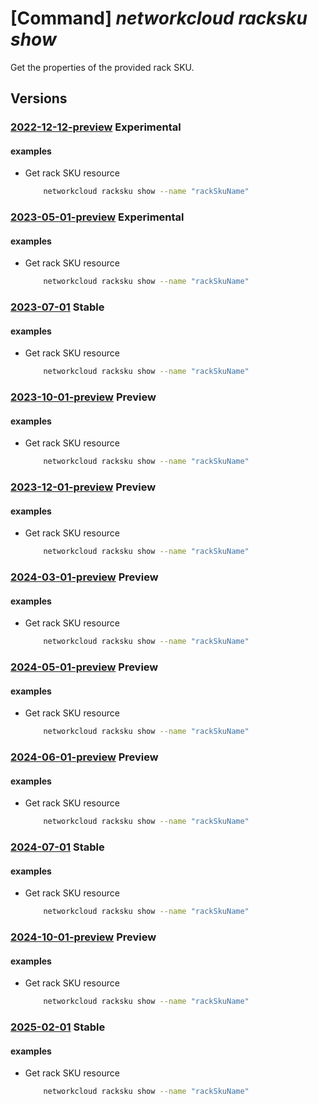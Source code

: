 # [Command] _networkcloud racksku show_

Get the properties of the provided rack SKU.

## Versions

### [2022-12-12-preview](/Resources/mgmt-plane/L3N1YnNjcmlwdGlvbnMve30vcHJvdmlkZXJzL21pY3Jvc29mdC5uZXR3b3JrY2xvdWQvcmFja3NrdXMve30=/2022-12-12-preview.xml) **Experimental**

<!-- mgmt-plane /subscriptions/{}/providers/microsoft.networkcloud/rackskus/{} 2022-12-12-preview -->

#### examples

- Get rack SKU resource
    ```bash
        networkcloud racksku show --name "rackSkuName"
    ```

### [2023-05-01-preview](/Resources/mgmt-plane/L3N1YnNjcmlwdGlvbnMve30vcHJvdmlkZXJzL21pY3Jvc29mdC5uZXR3b3JrY2xvdWQvcmFja3NrdXMve30=/2023-05-01-preview.xml) **Experimental**

<!-- mgmt-plane /subscriptions/{}/providers/microsoft.networkcloud/rackskus/{} 2023-05-01-preview -->

#### examples

- Get rack SKU resource
    ```bash
        networkcloud racksku show --name "rackSkuName"
    ```

### [2023-07-01](/Resources/mgmt-plane/L3N1YnNjcmlwdGlvbnMve30vcHJvdmlkZXJzL21pY3Jvc29mdC5uZXR3b3JrY2xvdWQvcmFja3NrdXMve30=/2023-07-01.xml) **Stable**

<!-- mgmt-plane /subscriptions/{}/providers/microsoft.networkcloud/rackskus/{} 2023-07-01 -->

#### examples

- Get rack SKU resource
    ```bash
        networkcloud racksku show --name "rackSkuName"
    ```

### [2023-10-01-preview](/Resources/mgmt-plane/L3N1YnNjcmlwdGlvbnMve30vcHJvdmlkZXJzL21pY3Jvc29mdC5uZXR3b3JrY2xvdWQvcmFja3NrdXMve30=/2023-10-01-preview.xml) **Preview**

<!-- mgmt-plane /subscriptions/{}/providers/microsoft.networkcloud/rackskus/{} 2023-10-01-preview -->

#### examples

- Get rack SKU resource
    ```bash
        networkcloud racksku show --name "rackSkuName"
    ```

### [2023-12-01-preview](/Resources/mgmt-plane/L3N1YnNjcmlwdGlvbnMve30vcHJvdmlkZXJzL21pY3Jvc29mdC5uZXR3b3JrY2xvdWQvcmFja3NrdXMve30=/2023-12-01-preview.xml) **Preview**

<!-- mgmt-plane /subscriptions/{}/providers/microsoft.networkcloud/rackskus/{} 2023-12-01-preview -->

#### examples

- Get rack SKU resource
    ```bash
        networkcloud racksku show --name "rackSkuName"
    ```

### [2024-03-01-preview](/Resources/mgmt-plane/L3N1YnNjcmlwdGlvbnMve30vcHJvdmlkZXJzL21pY3Jvc29mdC5uZXR3b3JrY2xvdWQvcmFja3NrdXMve30=/2024-03-01-preview.xml) **Preview**

<!-- mgmt-plane /subscriptions/{}/providers/microsoft.networkcloud/rackskus/{} 2024-03-01-preview -->

#### examples

- Get rack SKU resource
    ```bash
        networkcloud racksku show --name "rackSkuName"
    ```

### [2024-05-01-preview](/Resources/mgmt-plane/L3N1YnNjcmlwdGlvbnMve30vcHJvdmlkZXJzL21pY3Jvc29mdC5uZXR3b3JrY2xvdWQvcmFja3NrdXMve30=/2024-05-01-preview.xml) **Preview**

<!-- mgmt-plane /subscriptions/{}/providers/microsoft.networkcloud/rackskus/{} 2024-05-01-preview -->

#### examples

- Get rack SKU resource
    ```bash
        networkcloud racksku show --name "rackSkuName"
    ```

### [2024-06-01-preview](/Resources/mgmt-plane/L3N1YnNjcmlwdGlvbnMve30vcHJvdmlkZXJzL21pY3Jvc29mdC5uZXR3b3JrY2xvdWQvcmFja3NrdXMve30=/2024-06-01-preview.xml) **Preview**

<!-- mgmt-plane /subscriptions/{}/providers/microsoft.networkcloud/rackskus/{} 2024-06-01-preview -->

#### examples

- Get rack SKU resource
    ```bash
        networkcloud racksku show --name "rackSkuName"
    ```

### [2024-07-01](/Resources/mgmt-plane/L3N1YnNjcmlwdGlvbnMve30vcHJvdmlkZXJzL21pY3Jvc29mdC5uZXR3b3JrY2xvdWQvcmFja3NrdXMve30=/2024-07-01.xml) **Stable**

<!-- mgmt-plane /subscriptions/{}/providers/microsoft.networkcloud/rackskus/{} 2024-07-01 -->

#### examples

- Get rack SKU resource
    ```bash
        networkcloud racksku show --name "rackSkuName"
    ```

### [2024-10-01-preview](/Resources/mgmt-plane/L3N1YnNjcmlwdGlvbnMve30vcHJvdmlkZXJzL21pY3Jvc29mdC5uZXR3b3JrY2xvdWQvcmFja3NrdXMve30=/2024-10-01-preview.xml) **Preview**

<!-- mgmt-plane /subscriptions/{}/providers/microsoft.networkcloud/rackskus/{} 2024-10-01-preview -->

#### examples

- Get rack SKU resource
    ```bash
        networkcloud racksku show --name "rackSkuName"
    ```

### [2025-02-01](/Resources/mgmt-plane/L3N1YnNjcmlwdGlvbnMve30vcHJvdmlkZXJzL21pY3Jvc29mdC5uZXR3b3JrY2xvdWQvcmFja3NrdXMve30=/2025-02-01.xml) **Stable**

<!-- mgmt-plane /subscriptions/{}/providers/microsoft.networkcloud/rackskus/{} 2025-02-01 -->

#### examples

- Get rack SKU resource
    ```bash
        networkcloud racksku show --name "rackSkuName"
    ```
